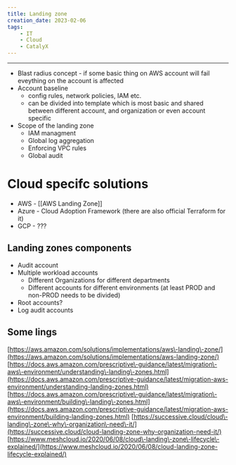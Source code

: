 ```yaml
---
title: Landing zone
creation_date: 2023-02-06
tags:
	- IT
	- Cloud
	- CatalyX
---
```

---
- Blast radius concept - if some basic thing on AWS account will fail eveything on the account is affected
- Account baseline 
	- config rules, network policies, IAM etc.
	- can be divided into template which is most basic and shared between different account, and organization or even account specific 
- Scope of the landing zone
	- IAM managment
	- Global log aggregation
	- Enforcing VPC rules
	- Global audit

# Cloud specifc solutions
- AWS - [[AWS Landing Zone]]
- Azure - Cloud Adoption Framework (there are also official Terraform for it)
- GCP - ???

## Landing zones components
- Audit account 
- Multiple workload accounts
	- Different Organizations for different departments
	- Different accounts for different environments (at least PROD and non-PROD needs to be divided)
- Root accounts?
- Log audit accounts

## Some lings
[https://aws.amazon.com/solutions/implementations/aws\-landing\-zone/](https://aws.amazon.com/solutions/implementations/aws-landing-zone/)
[https://docs.aws.amazon.com/prescriptive\-guidance/latest/migration\-aws\-environment/understanding\-landing\-zones.html](https://docs.aws.amazon.com/prescriptive-guidance/latest/migration-aws-environment/understanding-landing-zones.html)
[https://docs.aws.amazon.com/prescriptive\-guidance/latest/migration\-aws\-environment/building\-landing\-zones.html](https://docs.aws.amazon.com/prescriptive-guidance/latest/migration-aws-environment/building-landing-zones.html)
[https://successive.cloud/cloud\-landing\-zone\-why\-organization\-need\-it/](https://successive.cloud/cloud-landing-zone-why-organization-need-it/)
[https://www.meshcloud.io/2020/06/08/cloud\-landing\-zone\-lifecycle\-explained/](https://www.meshcloud.io/2020/06/08/cloud-landing-zone-lifecycle-explained/)
